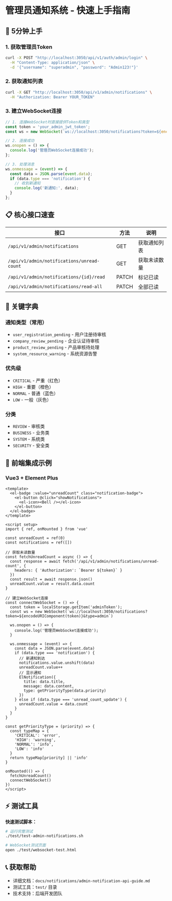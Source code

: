 # 管理员通知系统 - 快速上手指南

## 🚀 5分钟上手

### 1. 获取管理员Token
```bash
curl -X POST "http://localhost:3050/api/v1/auth/admin/login" \
  -H "Content-Type: application/json" \
  -d '{"username": "superadmin", "password": "Admin123!"}'
```

### 2. 获取通知列表
```bash
curl -X GET "http://localhost:3050/api/v1/admin/notifications" \
  -H "Authorization: Bearer YOUR_TOKEN"
```

### 3. 建立WebSocket连接
```javascript
// 1. 连接WebSocket时直接提供Token和类型
const token = 'your_admin_jwt_token';
const ws = new WebSocket(`ws://localhost:3050/notifications?token=${encodeURIComponent(token)}&type=admin`);

// 2. 连接成功
ws.onopen = () => {
  console.log('管理员WebSocket连接成功');
};

// 3. 处理消息
ws.onmessage = (event) => {
  const data = JSON.parse(event.data);
  if (data.type === 'notification') {
    // 收到新通知
    console.log('新通知:', data);
  }
};
```

## 📋 核心接口速查

| 接口 | 方法 | 说明 |
|------|------|------|
| `/api/v1/admin/notifications` | GET | 获取通知列表 |
| `/api/v1/admin/notifications/unread-count` | GET | 获取未读数量 |
| `/api/v1/admin/notifications/{id}/read` | PATCH | 标记已读 |
| `/api/v1/admin/notifications/read-all` | PATCH | 全部已读 |

## 🎯 关键字典

### 通知类型（常用）
- `user_registration_pending` - 用户注册待审核
- `company_review_pending` - 企业认证待审核  
- `product_review_pending` - 产品审核待处理
- `system_resource_warning` - 系统资源告警

### 优先级
- `CRITICAL` - 严重（红色）
- `HIGH` - 重要（橙色）
- `NORMAL` - 普通（蓝色）
- `LOW` - 一般（灰色）

### 分类
- `REVIEW` - 审核类
- `BUSINESS` - 业务类
- `SYSTEM` - 系统类
- `SECURITY` - 安全类

## 🔧 前端集成示例

### Vue3 + Element Plus
```vue
<template>
  <el-badge :value="unreadCount" class="notification-badge">
    <el-button @click="showNotifications">
      <el-icon><Bell /></el-icon>
    </el-button>
  </el-badge>
</template>

<script setup>
import { ref, onMounted } from 'vue'

const unreadCount = ref(0)
const notifications = ref([])

// 获取未读数量
const fetchUnreadCount = async () => {
  const response = await fetch('/api/v1/admin/notifications/unread-count', {
    headers: { 'Authorization': `Bearer ${token}` }
  })
  const result = await response.json()
  unreadCount.value = result.data.count
}

// 建立WebSocket连接
const connectWebSocket = () => {
  const token = localStorage.getItem('adminToken');
  const ws = new WebSocket(`ws://localhost:3050/notifications?token=${encodeURIComponent(token)}&type=admin`)
  
  ws.onopen = () => {
    console.log('管理员WebSocket连接成功');
  }
  
  ws.onmessage = (event) => {
    const data = JSON.parse(event.data)
    if (data.type === 'notification') {
      // 新通知到达
      notifications.value.unshift(data)
      unreadCount.value++
      // 显示通知
      ElNotification({
        title: data.title,
        message: data.content,
        type: getPriorityType(data.priority)
      })
    } else if (data.type === 'unread_count_update') {
      unreadCount.value = data.count
    }
  }
}

const getPriorityType = (priority) => {
  const typeMap = {
    'CRITICAL': 'error',
    'HIGH': 'warning', 
    'NORMAL': 'info',
    'LOW': 'info'
  }
  return typeMap[priority] || 'info'
}

onMounted(() => {
  fetchUnreadCount()
  connectWebSocket()
})
</script>
```

## ⚡ 测试工具

**快速测试脚本：**
```bash
# 运行完整测试
./test/test-admin-notifications.sh

# WebSocket测试页面
open ./test/websocket-test.html
```

## 📞 获取帮助

- 详细文档：`docs/notifications/admin-notification-api-guide.md`
- 测试工具：`test/` 目录
- 技术支持：后端开发团队
